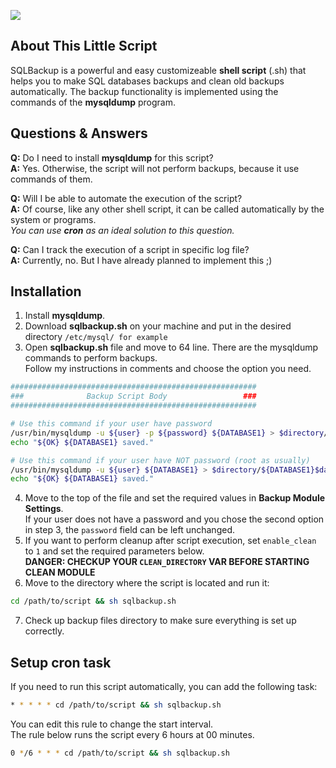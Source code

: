 <img src="https://i.imgur.com/Dd1YdnT.png"></img>

## About This Little Script
SQLBackup is a powerful and easy customizeable **shell script** (.sh) that helps you to make SQL databases backups and clean old backups automatically.
The backup functionality is implemented using the commands of the **mysqldump** program.

## Questions & Answers
**Q:** Do I need to install **mysqldump** for this script?
<br>**A:** Yes. Otherwise, the script will not perform backups, because it use commands of them.

**Q:** Will I be able to automate the execution of the script?
<br>**A:** Of course, like any other shell script, it can be called automatically by the system or programs.
<br> *You can use **cron** as an ideal solution to this question.*

**Q:** Can I track the execution of a script in specific log file?
<br>**A:** Currently, no. But I have already planned to implement this ;)

## Installation
1. Install **mysqldump**.
2. Download **sqlbackup.sh** on your machine and put in the desired directory ```/etc/mysql/ for example```
3. Open **sqlbackup.sh** file and move to 64 line. There are the mysqldump commands to perform backups.
<br> Follow my instructions in comments and choose the option you need.
```sh
#######################################################
###              Backup Script Body                 ###
#######################################################

# Use this command if your user have password
/usr/bin/mysqldump -u ${user} -p ${password} ${DATABASE1} > $directory/${DATABASE1}$dateformat.$ext
echo "${OK} ${DATABASE1} saved."

# Use this command if your user have NOT password (root as usually)
/usr/bin/mysqldump -u ${user} ${DATABASE1} > $directory/${DATABASE1}$dateformat.$ext
echo "${OK} ${DATABASE1} saved."
```

4. Move to the top of the file and set the required values in **Backup Module Settings**.
<br>If your user does not have a password and you chose the second option in step 3, the `password` field can be left unchanged.
5. If you want to perform cleanup after script execution, set `enable_clean` to `1` and set the required parameters below.
<br>**DANGER: CHECKUP YOUR `CLEAN_DIRECTORY` VAR BEFORE STARTING CLEAN MODULE**
6. Move to the directory where the script is located and run it:
```sh
cd /path/to/script && sh sqlbackup.sh
```
7. Check up backup files directory to make sure everything is set up correctly.

## Setup cron task
If you need to run this script automatically, you can add the following task:
```sh
* * * * * cd /path/to/script && sh sqlbackup.sh
```
You can edit this rule to change the start interval.
<br>The rule below runs the script every 6 hours at 00 minutes.
```sh
0 */6 * * * cd /path/to/script && sh sqlbackup.sh
```
